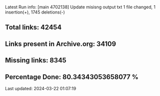 Latest Run info: 
[main 4702138] Update misisng output txt
 1 file changed, 1 insertion(+), 1745 deletions(-)

## Total links: 42454

## Links present in Archive.org: 34109

## Missing links: 8345

## Percentage Done: 80.34343053658077 %


Last updated: 2024-03-22 01:07:19
